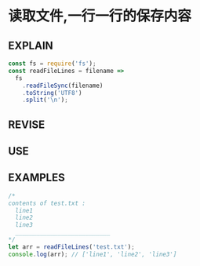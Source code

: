 # 读取文件,一行一行的保存内容

## EXPLAIN
```javascript
const fs = require('fs');
const readFileLines = filename =>
  fs
    .readFileSync(filename)
    .toString('UTF8')
    .split('\n');
```
## REVISE

## USE

## EXAMPLES
```javascript
/*
contents of test.txt :
  line1
  line2
  line3
  ___________________________
*/
let arr = readFileLines('test.txt');
console.log(arr); // ['line1', 'line2', 'line3']
```